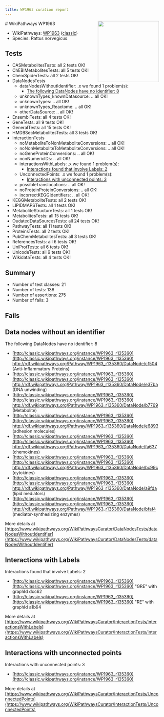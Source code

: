 ```yaml
---
title: WP1963 curation report
---
```


<img style="float: right; width: 200px" src="https://upload.wikimedia.org/wikipedia/commons/thumb/8/83/Wplogo_with_text_500.png/640px-Wplogo_with_text_500.png" />
# WikiPathways WP1963

* WikiPathways: [WP1963](https://wikipathways.org/pathways/WP1963) ([classic](https://classic.wikipathways.org/instance/WP1963))
* Species: Rattus norvegicus
## Tests
* CASMetabolitesTests: all 2 tests OK!
* ChEBIMetabolitesTests: all 5 tests OK!
* ChemSpiderTests: all 2 tests OK!
* DataNodesTests
    * dataNodesWithoutIdentifier: .x we found 1 problem(s):
        * [The following DataNodes have no identifier: 8](#d2d32fa7)
    * unknownTypes_knownDatasource: .. all OK!
    * unknownTypes: .. all OK!
    * unknownTypes_Reactome: .. all OK!
    * otherDataSource: .. all OK!
* EnsemblTests: all 4 tests OK!
* GeneTests: all 9 tests OK!
* GeneralTests: all 15 tests OK!
* HMDBSecMetabolitesTests: all 3 tests OK!
* InteractionTests
    * noMetaboliteToNonMetaboliteConversions: .. all OK!
    * noNonMetaboliteToMetaboliteConversions: .. all OK!
    * noGeneProteinConversions: .. all OK!
    * nonNumericIDs: .. all OK!
    * interactionsWithLabels: .x we found 1 problem(s):
        * [Interactions found that involve Labels: 2](#630d2679)
    * UnconnectedPoints: .x we found 1 problem(s):
        * [Interactions with unconnected points: 3](#35a61adb)
    * possibleTranslocations: .. all OK!
    * noProteinProteinConversions: .. all OK!
    * incorrectKEGGIdentifiers: .. all OK!
* KEGGMetaboliteTests: all 2 tests OK!
* LIPIDMAPSTests: all 1 tests OK!
* MetaboliteStructureTests: all 1 tests OK!
* MetabolitesTests: all 15 tests OK!
* OudatedDataSourcesTests: all 24 tests OK!
* PathwayTests: all 11 tests OK!
* ProteinsTests: all 2 tests OK!
* PubChemMetabolitesTests: all 3 tests OK!
* ReferencesTests: all 6 tests OK!
* UniProtTests: all 6 tests OK!
* UnicodeTests: all 9 tests OK!
* WikidataTests: all 4 tests OK!


## Summary

* Number of test classes: 21
* Number of tests: 138
* Number of assertions: 275
* Number of fails: 3

## Fails

<a name="d2d32fa7" />

## Data nodes without an identifier

The following DataNodes have no identifier: 8

* [http://classic.wikipathways.org/instance/WP1963_r135360](http://classic.wikipathways.org/instance/WP1963_r135360) http://rdf.wikipathways.org/Pathway/WP1963_r135360/DataNode/cf504 (Anti-Inflammatory Proteins)
* [http://classic.wikipathways.org/instance/WP1963_r135360](http://classic.wikipathways.org/instance/WP1963_r135360) http://rdf.wikipathways.org/Pathway/WP1963_r135360/DataNode/e37ba (DNA unwinding)
* [http://classic.wikipathways.org/instance/WP1963_r135360](http://classic.wikipathways.org/instance/WP1963_r135360) http://rdf.wikipathways.org/Pathway/WP1963_r135360/DataNode/b7769 (Metabolite)
* [http://classic.wikipathways.org/instance/WP1963_r135360](http://classic.wikipathways.org/instance/WP1963_r135360) http://rdf.wikipathways.org/Pathway/WP1963_r135360/DataNode/e6893 (adhesion molecules)
* [http://classic.wikipathways.org/instance/WP1963_r135360](http://classic.wikipathways.org/instance/WP1963_r135360) http://rdf.wikipathways.org/Pathway/WP1963_r135360/DataNode/fa637 (chemokines)
* [http://classic.wikipathways.org/instance/WP1963_r135360](http://classic.wikipathways.org/instance/WP1963_r135360) http://rdf.wikipathways.org/Pathway/WP1963_r135360/DataNode/bc99c (cytokines)
* [http://classic.wikipathways.org/instance/WP1963_r135360](http://classic.wikipathways.org/instance/WP1963_r135360) http://rdf.wikipathways.org/Pathway/WP1963_r135360/DataNode/a9fda (lipid mediators)
* [http://classic.wikipathways.org/instance/WP1963_r135360](http://classic.wikipathways.org/instance/WP1963_r135360) http://rdf.wikipathways.org/Pathway/WP1963_r135360/DataNode/bfaf4 (mediator-synthesizing enzymes)


More details at [https://www.wikipathways.org/WikiPathwaysCurator/DataNodesTests/dataNodesWithoutIdentifier](https://www.wikipathways.org/WikiPathwaysCurator/DataNodesTests/dataNodesWithoutIdentifier)

<a name="630d2679" />

## Interactions with Labels

Interactions found that involve Labels: 2

* [http://classic.wikipathways.org/instance/WP1963_r135360](http://classic.wikipathways.org/instance/WP1963_r135360) "GRE" with graphId dcc62
* [http://classic.wikipathways.org/instance/WP1963_r135360](http://classic.wikipathways.org/instance/WP1963_r135360) "RE" with graphId a1b94


More details at [https://www.wikipathways.org/WikiPathwaysCurator/InteractionTests/interactionsWithLabels](https://www.wikipathways.org/WikiPathwaysCurator/InteractionTests/interactionsWithLabels)

<a name="35a61adb" />

## Interactions with unconnected points

Interactions with unconnected points: 3

* [http://classic.wikipathways.org/instance/WP1963_r135360](http://classic.wikipathways.org/instance/WP1963_r135360)


More details at [https://www.wikipathways.org/WikiPathwaysCurator/InteractionTests/UnconnectedPoints](https://www.wikipathways.org/WikiPathwaysCurator/InteractionTests/UnconnectedPoints)

